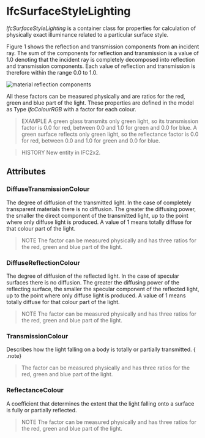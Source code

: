 # IfcSurfaceStyleLighting

_IfcSurfaceStyleLighting_ is a container class for properties for calculation of physically exact illuminance related to a particular surface style.
<!-- end of short definition -->


Figure 1 shows the reflection and transmission components from an incident ray. The sum of the components for reflection and transmission is a value of 1.0 denoting that the incident ray is completely decomposed into reflection and transmission components. Each value of reflection and transmission is therefore within the range 0.0 to 1.0.

![material reflection components](../../../../figures/ifcsurfacelightingproperties_fig1.gif "Figure 1 — Surface style lighting")

All these factors can be measured physically and are ratios for the red, green and blue part of the light. These properties are defined in the model as Type _IfcColourRGB_ with a factor for each colour.

> EXAMPLE A green glass transmits only green light, so its transmission factor is 0.0 for red, between 0.0 and 1.0 for green and 0.0 for blue. A green surface reflects only green light, so the reflectance factor is 0.0 for red, between 0.0 and 1.0 for green and 0.0 for blue.

> HISTORY New entity in IFC2x2.

## Attributes

### DiffuseTransmissionColour
The degree of diffusion of the transmitted light. In the case of completely transparent materials there is no diffusion. The greater the diffusing power, the smaller the direct component of the transmitted light, up to the point where only diffuse light is produced. A value of 1 means totally diffuse for that colour part of the light.
> NOTE The factor can be measured physically and has three ratios for the red, green and blue part of the light.

### DiffuseReflectionColour
The degree of diffusion of the reflected light. In the case of specular surfaces there is no diffusion. The greater the diffusing power of the reflecting surface, the smaller the specular component of the reflected light, up to the point where only diffuse light is produced. A value of 1 means totally diffuse for that colour part of the light.
> NOTE The factor can be measured physically and has three ratios for the red, green and blue part of the light.

### TransmissionColour
Describes how the light falling on a body is totally or partially transmitted.
{ .note}
> The factor can be measured physically and has three ratios for the red, green and blue part of the light.

### ReflectanceColour
A coefficient that determines the extent that the light falling onto a surface is fully or partially reflected.
> NOTE The factor can be measured physically and has three ratios for the red, green and blue part of the light.
